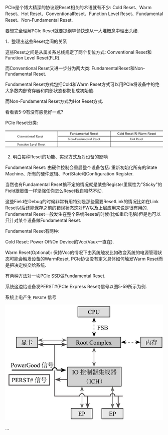 
PCIe是个博大精深的协议跟Reset相关的术语就有不少: Cold Reset、Warm Reset、Hot Reset、ConventionalReset、Function Level Reset、Fundamental Reset、Non-Fundamental Reset. 

要想完全理解PCIe Reset就要提纲挈领快速从一大堆概念中理出头绪. 

1．整理出这些Reset之间的关系

这些Reset之间是从属关系总线规定了两个复位方式: Conventional Reset和Function Level Reset(FLR). 

而Conventional Reset又进一步分为两大类: FundamentalReset和Non-Fundamental Reset. 

Fundamental Reset方式包括Cold和Warm Reset方式可以用PCIe将设备中的绝大多数内部寄存器和内部状态都恢复成初始值. 

而Non-Fundamental Reset方式为Hot Reset方式. 

看看表5-9有没有感觉好一点?

PCIe Reset分类:

![2021-11-13-19-08-20.png](./images/2021-11-13-19-08-20.png)

2. 明白每种Reset的功能、实现方式及对设备的影响

Fundamental Reset: 由硬件控制会重启整个设备包括: 重新初始化所有的State Machine、所有的硬件逻辑、PortState和Configuration Register. 

当然也有Fundamental Reset搞不定的情况就是某些Register里属性为"Sticky"的Field跟蛋蛋一样坚强任你怎么Reset我自岿然不动. 

这些Field在Debug的时候非常有用特别是那些需要ResetLink的情况比如在Link Reset以后还能保存之前的错误状态这对FW以及上层应用来说是很有用的. Fundamental Reset一般发生在整个系统Reset的时候(比如重启电脑)但是也可以只针对某个设备做Fundamental Reset. 

Fundamental Reset有两种: 

Cold Reset: Power Off/On Device的Vcc(Vaux一直在). 

Warm Reset(Optional): 保持Vcc的情况下由系统触发比如改变系统的电源管理状态可能会触发设备的WarmReset, PCIe协议没有定义具体如何触发Warm Reset而是把决定权交给系统. 

有两种方法对一块PCIe SSD做Fundamental Reset. 

系统这边给设备发PERST#(PCIe Express Reset)信号以图5-59所示为例. 

系统上电产生 `PERST#` 信号

![2021-11-13-19-10-25.png](./images/2021-11-13-19-10-25.png)

...